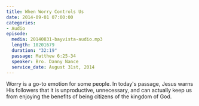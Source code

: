 ```yaml
---
title: When Worry Controls Us
date: 2014-09-01 07:00:00
categories:
- Audio
episode:
  media: 20140831-bayvista-audio.mp3
  length: 10201679
  duration: "32:19"
  passage: Matthew 6:25-34
  speaker: Bro. Danny Nance
  service_date: August 31st, 2014
---
```

Worry is a go-to emotion for some people. In today's passage, Jesus warns His followers that it is unproductive, unnecessary, and can actually keep us from enjoying the benefits of being citizens of the kingdom of God.